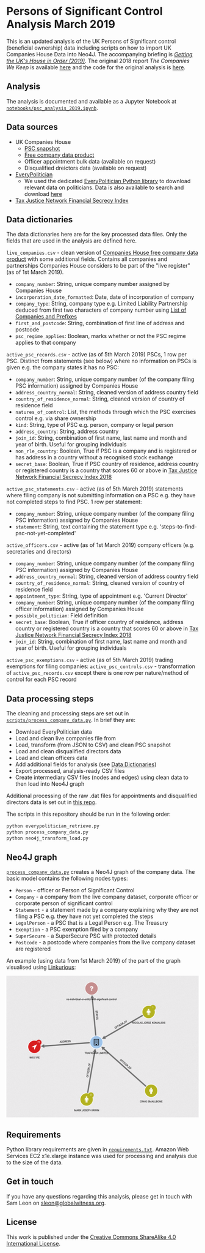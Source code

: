 # Persons of Significant Control Analysis March 2019

This is an updated analysis of the UK Persons of Significant control (beneficial ownership) data including scripts on how to import UK Companies House Data into Neo4J. The accompanying briefing is [*Getting the UK's House in Order (2019)*](https://www.globalwitness.org/companieshouse). The original 2018 report *The Companies We Keep* is available  [here](https://www.globalwitness.org/en/campaigns/corruption-and-money-laundering/anonymous-company-owners/companies-we-keep/) and the code for the original analysis is [here](https://github.com/Global-Witness/the-companies-we-keep-public).

## Analysis

The analysis is documented and available as a Jupyter Notebook at [`notebooks/psc_analysis_2019.ipynb`](notebooks/psc_analysis_2019.ipynb).

## Data sources

- UK Companies House
	- [PSC snapshot](http://download.companieshouse.gov.uk/en_pscdata.html)
	- [Free company data product](http://download.companieshouse.gov.uk/en_output.html)
	- Officer appointment bulk data (available on request)
	- Disqualified dreictors data (available on request)
- [EveryPolitician](http://everypolitician.org/)
	- We used the dedicated [EveryPolitician Python library](https://github.com/everypolitician/everypolitician-python) to download relevant data on politicians. Data is also available to search and download [here](http://everypolitician.org/countries.html)
- [Tax Justice Network Financial Secrecy Index](https://www.financialsecrecyindex.com/introduction/fsi-2018-results)

## Data dictionaries

The data dictionaries here are for the key processed data files. Only the fields that are used in the analysis are defined here.

`live_companies.csv` - clean version of [Companies House free company data product](http://download.companieshouse.gov.uk/en_output.html) with some additional fields. Contains all companies and partnerships Companies House considers to be part of the "live register" (as of 1st March 2019).

  - `company_number`: String, unique company number assigned by Companies House
  - `incorporation_date_formatted`: Date, date of incorporation of company
  - `company_type`: String, company type e.g. Limited Liability Partnership deduced from first two characters of company number using [List of Companies and Prefixes](https://assets.publishing.service.gov.uk/government/uploads/system/uploads/attachment_data/file/426891/uniformResourceIdentifiersCustomerGuide.pdf)
  - `first_and_postcode`: String, combination of first line of address and postcode
  - `psc_regime_applies`: Boolean, marks whether or not the PSC regime applies to that company

`active_psc_records.csv` - active (as of 5th March 2019) PSCs, 1 row per PSC. Distinct from statements (see below) where no information on PSCs is given e.g. the company states it has no PSC:

  - `company_number`: String, unique company number (of the company filing PSC information) assigned by Companies House
  - `address_country_normal`: String, cleaned version of address country field
  - `country_of_residence_normal`: String, cleaned version of country of residence field
  - `natures_of_control`: List, the methods through which the PSC exercises control e.g. via share ownership
  - `kind`: String, type of PSC e.g. person, company or legal person
  - `address_country`: String, address country
  - `join_id`: String, combination of first name, last name and month and year of birth. Useful for grouping individuals
  - `non_rle_country`: Boolean, True if PSC is a company and is registered or has address in a country without a recognised stock exchange
  - `secret_base`: Boolean, True if PSC country of residence, address country or registered country is a country that scores 60 or above in [Tax Justice Network Financial Secrecy Index 2018](https://www.financialsecrecyindex.com/introduction/fsi-2018-results)
  
`active_psc_statements.csv` - active (as of 5th March 2019) statements where filing company is not submitting information on a PSC e.g. they have not completed steps to find PSC. 1 row per statement:

  - `company_number`: String, unique company number (of the company filing PSC information) assigned by Companies House
  - `statement`: String, text containing the statement type e.g. 'steps-to-find-psc-not-yet-completed'

`active_officers.csv` - active (as of 1st March 2019) company officers (e.g. secretaries and directors)

  - `company_number`: String, unique company number (of the company filing PSC information) assigned by Companies House
  - `address_country_normal`: String, cleaned version of address country field
  - `country_of_residence_normal`: String, cleaned version of country of residence field
  - `appointment_type`: String, type of appointment e.g. 'Current Director'
  - `company_number`: String, unique company number (of the company filing officer information) assigned by Companies House
  - `possible_politician`: Field definition
  - `secret_base`: Boolean, True if officer country of residence, address country or registered country is a country that scores 60 or above in [Tax Justice Network Financial Secrecy Index 2018](https://www.financialsecrecyindex.com/introduction/fsi-2018-results)
  - `join_id`: String, combination of first name, last name and month and year of birth. Useful for grouping individuals
  
  `active_psc_exemptions.csv` - active (as of 5th March 2019) trading exemptions for filing companies:
  `active_psc_controls.csv` - transformation of `active_psc_records.csv` except there is one row per nature/method of control for each PSC record

## Data processing steps

The cleaning and processing steps are set out in [`scripts/process_company_data.py`](scripts/process_company_data.py). In brief they are:

- Download EveryPolitician data
- Load and clean live companies file from
- Load, transform (from JSON to CSV) and clean PSC snapshot
- Load and clean disqualified directors data
- Load and clean officers data
- Add additional fields for analysis (see [Data Dictionaries](#data-dictionaries))
- Export processed, analysis-ready CSV files
- Create intermediary CSV files (nodes and edges) using clean data to then load into Neo4J graph

Additional processing of the raw .dat files for appointments and disqualified directors data is set out in [this repo](https://github.com/Global-Witness/uk-companies-house-parsers-public).

The scripts in this repository should be run in the following order:

```
python everypolitician_retrieve.py
python process_company_data.py
python neo4j_transform_load.py
```

## Neo4J graph

[`process_company_data.py`](scripts/process_company_data.py) creates a Neo4J graph of the company data. The basic model contains the following nodes types:

- `Person` - officer or Person of Significant Control
- `Company` - a company from the live company dataset, corporate officer or corporate person of significant control
- `Statement` - a statement made by a company explaining why they are not filing a PSC e.g. they have not yet completed the steps
- `LegalPerson` - a PSC that is a Legal Person e.g. The Treasury
- `Exemption` - a PSC exemption filed by a company
- `SuperSecure` - a SuperSecure PSC with protected details
- `Postcode` - a postcode where companies from the live company dataset are registered

An example (using data from 1st March 2019) of the part of the graph visualised using [Linkurious](https://linkurio.us/):

![Example of company structure visualised](images/linkurious.png?raw=true "Linkurious example")

## Requirements

Python library requirements are given in [`requirements.txt`](requirements.txt). Amazon Web Services EC2 x1e.xlarge instance was used for processing and analysis due to the size of the data.

## Get in touch

If you have any questions regarding this analysis, please get in touch with Sam Leon on sleon@globalwitness.org.

## License

This work is published under the [Creative Commons ShareAlike 4.0 International License](https://creativecommons.org/licenses/by-sa/4.0/legalcode).
